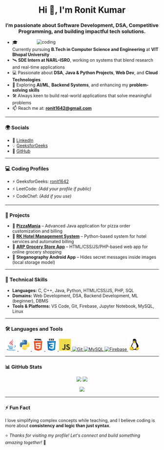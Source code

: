 <h1 align="center">Hi 👋, I'm Ronit Kumar</h1>
<h3 align="center">I’m passionate about Software Development, DSA, Competitive Programming, and building impactful tech solutions.</h3>

<img align="right" alt="coding" width="400" src="https://cdn.dribbble.com/users/1162077/screenshots/3848914/programmer.gif">

- 🎓 Currently pursuing **B.Tech in Computer Science and Engineering** at **VIT Bhopal University**
- 🛰️ **SDE Intern at NARL–ISRO**, working on systems that blend research and real-time applications
- 💻 Passionate about **DSA**, **Java & Python Projects**, **Web Dev**, and **Cloud Technologies**
- 🌱 Exploring **AI/ML**, **Backend Systems**, and enhancing my **problem-solving skills**
- 🛠️ Always keen to build real-world applications that solve meaningful problems
- 📫 Reach me at: **ronit1642@gmail.com**

---

### 🌍 Socials

- 🔗 [LinkedIn](https://www.linkedin.com/in/ronit1642/)
- 💡 [GeeksforGeeks](https://auth.geeksforgeeks.org/user/ronit1642/)
- 🔧 [GitHub](https://github.com/Ronit1642)

---

### 💻 Coding Profiles

- ⚡ GeeksforGeeks: [ronit1642](https://auth.geeksforgeeks.org/user/ronit1642)
- ⚡ LeetCode: *(Add your profile if public)*
- ⚡ CodeChef: *(Add if you use)*

---

### 🚀 Projects

- 🍕 [**PizzaMania**](https://github.com/Ronit1642/Pizza_billGenretor) – Advanced Java application for pizza order customization and billing
- 🏨 [**RK Hotel Management System**](https://github.com/Ronit1642/HMS-rk) – Python-based system for hotel services and automated billing
- 🛒 [**ARP Grocery Store App**](https://github.com/Ronit1642/ARP-grocery-app) – HTML/CSS/JS/PHP-based web app for online grocery shopping
- 🔐 **Steganography Android App** – Hides secret messages inside images (local storage model)

---

### 💎 Technical Skills

- **Languages:** C, C++, Java, Python, HTML/CSS/JS, PHP, SQL
- **Domains:** Web Development, DSA, Backend Development, ML (beginner), DBMS
- **Tools & Platforms:** VS Code, Git, Firebase, Jupyter Notebook, MySQL, Linux

---

### 🛠️ Languages and Tools

<p align="left">
  <a href="https://www.java.com/" target="_blank"> <img src="https://raw.githubusercontent.com/devicons/devicon/master/icons/java/java-original.svg" alt="Java" width="40" height="40"/> </a>
  <a href="https://www.python.org/" target="_blank"> <img src="https://raw.githubusercontent.com/devicons/devicon/master/icons/python/python-original.svg" alt="Python" width="40" height="40"/> </a>
  <a href="https://developer.mozilla.org/en-US/docs/Web/HTML" target="_blank"> <img src="https://raw.githubusercontent.com/devicons/devicon/master/icons/html5/html5-original-wordmark.svg" alt="HTML5" width="40" height="40"/> </a>
  <a href="https://developer.mozilla.org/en-US/docs/Web/CSS" target="_blank"> <img src="https://raw.githubusercontent.com/devicons/devicon/master/icons/css3/css3-original-wordmark.svg" alt="CSS3" width="40" height="40"/> </a>
  <a href="https://www.javascript.com/" target="_blank"> <img src="https://raw.githubusercontent.com/devicons/devicon/master/icons/javascript/javascript-original.svg" alt="JavaScript" width="40" height="40"/> </a>
  <a href="https://git-scm.com/" target="_blank"> <img src="https://www.vectorlogo.zone/logos/git-scm/git-scm-icon.svg" alt="Git" width="40" height="40"/> </a>
  <a href="https://www.mysql.com/" target="_blank"> <img src="https://www.vectorlogo.zone/logos/mysql/mysql-icon.svg" alt="MySQL" width="40" height="40"/> </a>
  <a href="https://firebase.google.com/" target="_blank"> <img src="https://www.vectorlogo.zone/logos/firebase/firebase-icon.svg" alt="Firebase" width="40" height="40"/> </a>
  <a href="https://www.linux.org/" target="_blank"> <img src="https://raw.githubusercontent.com/devicons/devicon/master/icons/linux/linux-original.svg" alt="Linux" width="40" height="40"/> </a>
</p>

---

### 📊 GitHub Stats

<p align="center">
  <img width="48%" src="https://github-readme-stats.vercel.app/api?username=Ronit1642&show_icons=true&theme=tokyonight" />
  <img width="48%" src="https://github-readme-streak-stats.herokuapp.com/?user=Ronit1642&theme=tokyonight" />
</p>

<p align="center">
  <img src="https://github-readme-stats.vercel.app/api/top-langs/?username=Ronit1642&layout=compact&theme=tokyonight" />
</p>

---

### ⚡ Fun Fact

I love simplifying complex concepts while teaching, and I believe coding is more about **consistency and logic than just syntax**.

⭐ *Thanks for visiting my profile! Let's connect and build something amazing together!* 🚀
